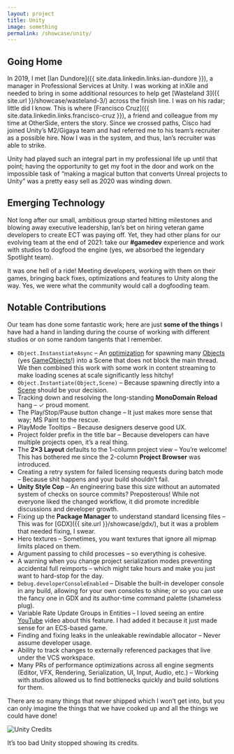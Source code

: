 ```yaml
---
layout: project
title: Unity
image: something
permalink: /showcase/unity/
---
```


## Going Home

In 2019, I met [Ian Dundore]({{ site.data.linkedin.links.ian-dundore }}), a manager in Professional Services at Unity. I was working at inXile and needed to bring in some additional resources to help get [Wasteland 3]({{ site.url }}/showcase/wasteland-3/) across the finish line. I was on his radar; little did I know. This is where [Francisco Cruz]({{ site.data.linkedin.links.francisco-cruz }}), a friend and colleague from my time at OtherSide, enters the story. Since we crossed paths, Cisco had joined Unity’s M2/Gigaya team and had referred me to his team’s recruiter as a possible hire. Now I was in the system, and thus, Ian’s recruiter was able to strike.

Unity had played such an integral part in my professional life up until that point; having the opportunity to get my foot in the door and work on the impossible task of “making a magical button that converts Unreal projects to Unity” was a pretty easy sell as 2020 was winding down.

## Emerging Technology
Not long after our small, ambitious group started hitting milestones and blowing away executive leadership, Ian’s bet on hiring veteran game developers to create ECT was paying off. Yet, they had other plans for our evolving team at the end of 2021: take our **#gamedev** experience and work with studios to dogfood the engine (yes, we absorbed the legendary Spotlight team).

It was one hell of a ride! Meeting developers, working with them on their games, bringing back fixes, optimizations and features to Unity along the way. Yes, we were what the community would call a dogfooding team.

## Notable Contributions

Our team has done some fantastic work; here are just **some of the things** I have had a hand in landing during the course of working with different studios or on some random tangents that I remember.

- `Object.InstanstiateAsync` – An [optimization](https://docs.unity3d.com/2023.3/Documentation/ScriptReference/Object.InstantiateAsync.html) for spawning many [Objects](https://docs.unity3d.com/ScriptReference/Object.html) (yes [GameObjects](https://docs.unity3d.com/ScriptReference/GameObject.html)!) into a Scene that does not block the main thread. We then combined this work with some work in content streaming to make loading scenes at scale significantly less hitchy!
- `Object.Instantiate(Object,Scene)` – Because spawning directly into a [Scene](https://docs.unity3d.com/ScriptReference/SceneManagement.Scene.html) should be your decision.
- Tracking down and resolving the long-standing **MonoDomain Reload** hang – &#x2713; proud moment.
- The Play/Stop/Pause button change – It just makes more sense that way; MS Paint to the rescue.
- PlayMode Tooltips – Because designers deserve good UX.
- Project folder prefix in the title bar – Because developers can have multiple projects open, it’s a real thing.
- The **2×3 Layout** defaults to the 1-column project view – You’re welcome! This has bothered me since the 2-column **Project Browser** was introduced.
- Creating a retry system for failed licensing requests during batch mode – Because shit happens and your build shouldn’t fail.
- **Unity Style Cop** – An engineering base this size without an automated system of checks on source commits? Preposterous! While not everyone liked the changed workflow, it did promote incredible discussions and developer growth.
- Fixing up the **Package Manager** to understand standard licensing files – This was for [GDX]({{ site.url }}/showcase/gdx/), but it was a problem that needed fixing, I swear.
- Hero textures – Sometimes, you want textures that ignore all mipmap limits placed on them.
- Argument passing to child processes – so everything is cohesive.
- A warning when you change project serialization modes preventing accidental full reimports – which might take hours and make you just want to hard-stop for the day.
- `Debug.developerConsoleEnabled` – Disable the built-in developer console in any build, allowing for your own consoles to shine; or so you can use the fancy one in GDX and its author-time command palette (shameless plug).
- Variable Rate Update Groups in Entities – I loved seeing an entire [YouTube](https://www.youtube.com/watch?v=axUI016yb5U) video about this feature. I had added it because it just made sense for an ECS-based game.
- Finding and fixing leaks in the unleakable rewindable allocator – Never assume developer usage.
- Ability to track changes to externally referenced packages that live under the VCS workspace.
- Many PRs of performance optimizations across all engine segments (Editor, VFX, Rendering, Serialization, UI, Input, Audio, etc.) – Working with studios allowed us to find bottlenecks quickly and build solutions for them.

There are so many things that never shipped which I won’t get into, but you can only imagine the things that we have cooked up and all the things we could have done!

![Unity Credits](/assets/images/2024/01/unity-edited.png)

It’s too bad Unity stopped showing its credits.